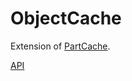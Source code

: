 # ObjectCache
 Extension of [PartCache](https://devforum.roblox.com/t/partcache-for-all-your-quick-part-creation-needs/246641/49).
 
 [API](https://cmorrison82z.github.io/ObjectCache/)
